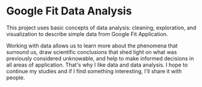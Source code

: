 # Google Fit Data Analysis
This project uses basic concepts of data analysis: cleaning, exploration, and visualization to describe simple data from Google Fit Application.

Working with data allows us to learn more about the phenomena that surround us, draw scientific conclusions that shed light on what was previously considered unknowable, and help to make informed decisions in all areas of application. That's why I like data and data analysis. I hope to continue my studies and if I find something interesting, I'll share it with people.
